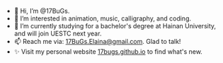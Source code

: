 - 👋 Hi, I’m @17BuGs.
- 👀 I’m interested in animation, music, calligraphy, and coding.
- 🌱 I’m currently studying for a bachelor's degree at Hainan University, and will join UESTC next year.
- 📫 Reach me via: 17BuGs.Elaina@gmail.com. Glad to talk!
- ✨ Visit my personal website [17bugs.github.io](https://17bugs.github.io/) to find what's new.

<!---
17BuGs/17BuGs is a ✨ special ✨ repository because its `README.md` (this file) appears on your GitHub profile.
You can click the Preview link to take a look at your changes.
--->
